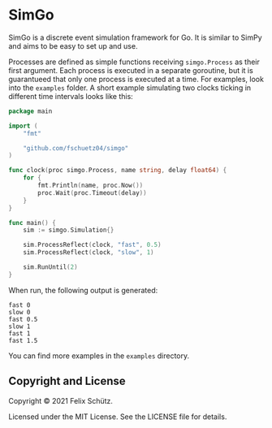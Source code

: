 # SimGo

SimGo is a discrete event simulation framework for Go.
It is similar to SimPy and aims to be easy to set up and use.

Processes are defined as simple functions receiving `simgo.Process` as their first argument.
Each process is executed in a separate goroutine, but it is guarantueed that only one process is executed at a time.
For examples, look into the `examples` folder.
A short example simulating two clocks ticking in different time intervals looks like this:

```go
package main

import (
    "fmt"

    "github.com/fschuetz04/simgo"
)

func clock(proc simgo.Process, name string, delay float64) {
    for {
        fmt.Println(name, proc.Now())
        proc.Wait(proc.Timeout(delay))
    }
}

func main() {
    sim := simgo.Simulation{}

    sim.ProcessReflect(clock, "fast", 0.5)
    sim.ProcessReflect(clock, "slow", 1)

    sim.RunUntil(2)
}
```

When run, the following output is generated:

```text
fast 0
slow 0
fast 0.5
slow 1
fast 1
fast 1.5
```

You can find more examples in the `examples` directory.

## Copyright and License

Copyright © 2021 Felix Schütz.

Licensed under the MIT License.
See the LICENSE file for details.
